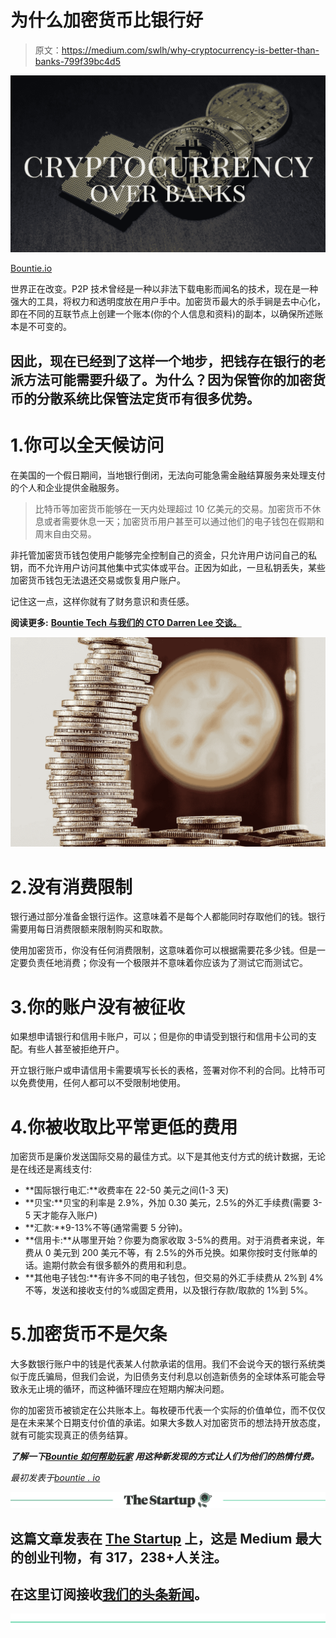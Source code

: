 # 为什么加密货币比银行好

> 原文：<https://medium.com/swlh/why-cryptocurrency-is-better-than-banks-799f39bc4d5>

![](img/f42a42954fbe3ced3a9a3e5d92d48cc2.png)

[Bountie.io](http://bountie.io)

世界正在改变。P2P 技术曾经是一种以非法下载电影而闻名的技术，现在是一种强大的工具，将权力和透明度放在用户手中。加密货币最大的杀手锏是去中心化，即在不同的互联节点上创建一个账本(你的个人信息和资料)的副本，以确保所述账本是不可变的。

## 因此，现在已经到了这样一个地步，把钱存在银行的老派方法可能需要升级了。为什么？因为保管你的加密货币的分散系统比保管法定货币有很多优势。

# 1.你可以全天候访问

在美国的一个假日期间，当地银行倒闭，无法向可能急需金融结算服务来处理支付的个人和企业提供金融服务。

> 比特币等加密货币能够在一天内处理超过 10 亿美元的交易。加密货币不休息或者需要休息一天；加密货币用户甚至可以通过他们的电子钱包在假期和周末自由交易。

非托管加密货币钱包使用户能够完全控制自己的资金，只允许用户访问自己的私钥，而不允许用户访问其他集中式实体或平台。正因为如此，一旦私钥丢失，某些加密货币钱包无法退还交易或恢复用户账户。

记住这一点，这样你就有了财务意识和责任感。

**阅读更多:** [**Bountie Tech 与我们的 CTO Darren Lee 交谈。**](https://bountie.io/blog/bountie-talk-episode-21-tech-talk-darren-lee/)

![](img/af0eae0eab75c0ad3adfc708eceb4397.png)

# 2.没有消费限制

银行通过部分准备金银行运作。这意味着不是每个人都能同时存取他们的钱。银行需要用每日消费限额来限制购买和取款。

使用加密货币，你没有任何消费限制，这意味着你可以根据需要花多少钱。但是一定要负责任地消费；你没有一个极限并不意味着你应该为了测试它而测试它。

# 3.你的账户没有被征收

如果想申请银行和信用卡账户，可以；但是你的申请受到银行和信用卡公司的支配。有些人甚至被拒绝开户。

开立银行账户或申请信用卡需要填写长长的表格，签署对你不利的合同。比特币可以免费使用，任何人都可以不受限制地使用。

# 4.你被收取比平常更低的费用

加密货币是廉价发送国际交易的最佳方式。以下是其他支付方式的统计数据，无论是在线还是离线支付:

*   **国际银行电汇:**收费率在 22-50 美元之间(1-3 天)
*   **贝宝:**贝宝的利率是 2.9%，外加 0.30 美元，2.5%的外汇手续费(需要 3-5 天才能存入账户)
*   **汇款:**9-13%不等(通常需要 5 分钟)。
*   **信用卡:**从哪里开始？你要为商家收取 3-5%的费用。对于消费者来说，年费从 0 美元到 200 美元不等，有 2.5%的外币兑换。如果你按时支付账单的话。逾期付款会有很多额外的费用和利息。
*   **其他电子钱包:**有许多不同的电子钱包，但交易的外汇手续费从 2%到 4%不等，发送和接收支付的%或固定费用，以及银行存款/取款的 1%到 5%。

# 5.加密货币不是欠条

大多数银行账户中的钱是代表某人付款承诺的信用。我们不会说今天的银行系统类似于庞氏骗局，但我们会说，为旧债务支付利息以创造新债务的全球体系可能会导致永无止境的循环，而这种循环理应在短期内解决问题。

你的加密货币被锁定在公共账本上。每枚硬币代表一个实际的价值单位，而不仅仅是在未来某个日期支付价值的承诺。如果大多数人对加密货币的想法持开放态度，就有可能实现真正的债务结算。

***了解一下***[***Bountie 如何帮助玩家***](http://bountie.io/) ***用这种新发现的方式让人们为他们的热情付费。***

*最初发表于*[*bountie . io*](https://bountie.io/blog/cryptocurrency-better-banks/)

[![](img/308a8d84fb9b2fab43d66c117fcc4bb4.png)](https://medium.com/swlh)

## 这篇文章发表在 [The Startup](https://medium.com/swlh) 上，这是 Medium 最大的创业刊物，有 317，238+人关注。

## 在这里订阅接收[我们的头条新闻](http://growthsupply.com/the-startup-newsletter/)。

[![](img/b0164736ea17a63403e660de5dedf91a.png)](https://medium.com/swlh)
